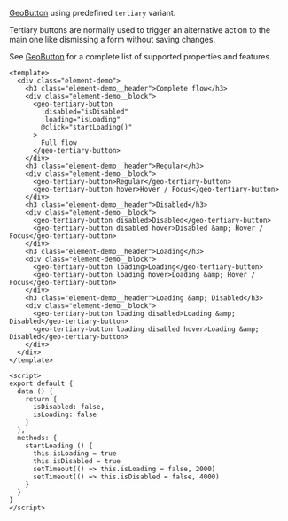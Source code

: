 [GeoButton](./#/Elements/GeoButton/GeoButton) using predefined `tertiary` variant.

Tertiary buttons are normally used to trigger an alternative action to the main
one like dismissing a form without saving changes.

See [GeoButton](./#/Elements/GeoButton/GeoButton) for a complete list of
supported properties and features.

```vue
<template>
  <div class="element-demo">
    <h3 class="element-demo__header">Complete flow</h3>
    <div class="element-demo__block">
      <geo-tertiary-button
        :disabled="isDisabled"
        :loading="isLoading"
        @click="startLoading()"
      >
        Full flow
      </geo-tertiary-button>
    </div>
    <h3 class="element-demo__header">Regular</h3>
    <div class="element-demo__block">
      <geo-tertiary-button>Regular</geo-tertiary-button>
      <geo-tertiary-button hover>Hover / Focus</geo-tertiary-button>
    </div>
    <h3 class="element-demo__header">Disabled</h3>
    <div class="element-demo__block">
      <geo-tertiary-button disabled>Disabled</geo-tertiary-button>
      <geo-tertiary-button disabled hover>Disabled &amp; Hover / Focus</geo-tertiary-button>
    </div>
    <h3 class="element-demo__header">Loading</h3>
    <div class="element-demo__block">
      <geo-tertiary-button loading>Loading</geo-tertiary-button>
      <geo-tertiary-button loading hover>Loading &amp; Hover / Focus</geo-tertiary-button>
    </div>
    <h3 class="element-demo__header">Loading &amp; Disabled</h3>
    <div class="element-demo__block">
      <geo-tertiary-button loading disabled>Loading &amp; Disabled</geo-tertiary-button>
      <geo-tertiary-button loading disabled hover>Loading &amp; Disabled</geo-tertiary-button>
    </div>
  </div>
</template>

<script>
export default {
  data () {
    return {
      isDisabled: false,
      isLoading: false
    }
  },
  methods: {
    startLoading () {
      this.isLoading = true
      this.isDisabled = true
      setTimeout(() => this.isLoading = false, 2000)
      setTimeout(() => this.isDisabled = false, 4000)
    }
  }
}
</script>
```
